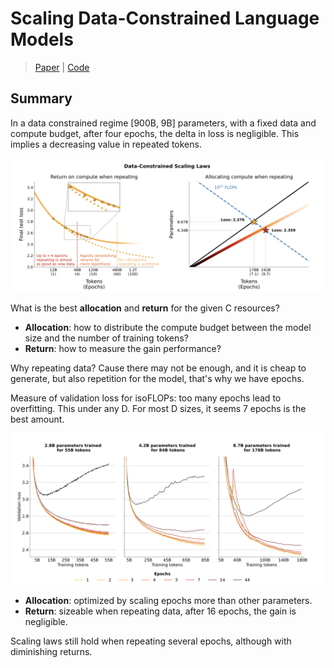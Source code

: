 # Scaling Data-Constrained Language Models

> [Paper](https://arxiv.org/abs/2305.16264) | [Code](https://github.com/huggingface/datablations)

## Summary

In a data constrained regime [900B, 9B] parameters, with a fixed data and compute budget, after four epochs, the delta in loss is negligible.
This implies a decreasing value in repeated tokens. 

![Data constrained regime](./imgs/data_optimal_llms_1.png)

What is the best **allocation** and **return** for the given C resources?

- **Allocation**: how to distribute the compute budget between the model size and the number of training tokens?
- **Return**: how to measure the gain performance?

Why repeating data? Cause there may not be enough, and it is cheap to generate, but also repetition for the model, that's why we have epochs.

Measure of validation loss for isoFLOPs: too many epochs lead to overfitting. This under any D. 
For most D sizes, it seems 7 epochs is the best amount. 

![Data constrained regime](./imgs/data_optimal_llms_2.png)

- **Allocation**: optimized by scaling epochs more than other parameters. 
- **Return**: sizeable when repeating data, after 16 epochs, the gain is negligible.

Scaling laws still hold when repeating several epochs, although with diminishing returns.